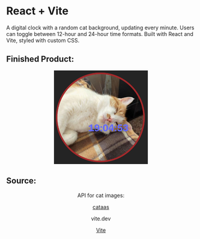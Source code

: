 # React + Vite

A digital clock with a random cat background, updating every minute. Users can toggle between 12-hour and 24-hour time formats. Built with React and Vite, styled with custom CSS.

## Finished Product:
<p align="center">
  <img src="./github_image/cat_clock.jpg" alt="Cat Clock" style="height: 250px; width: 250px;">
</p>

## Source:
<p align="center">API for cat images:</p>
<p align="center">
  <a href="https://www.cataas.com" target="_blank">cataas</a>
</p>
<p align="center">vite.dev</P>
<p align="center">
  <a href="https://vite.dev" target="_blank">Vite</a>
</p>